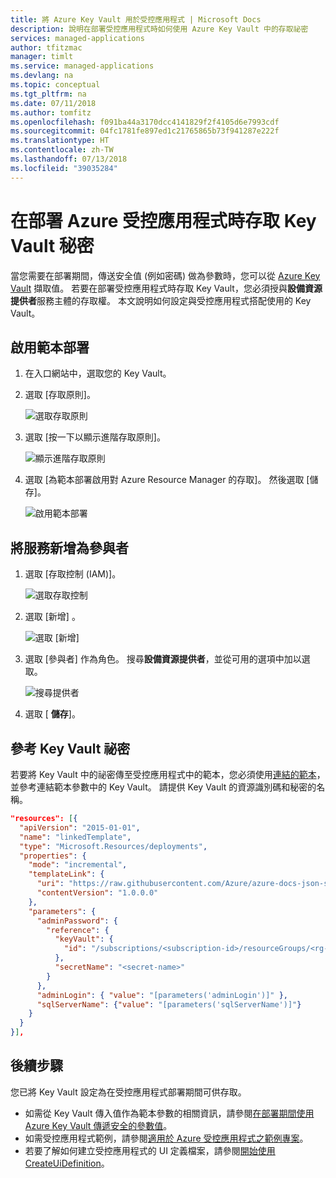 ```yaml
---
title: 將 Azure Key Vault 用於受控應用程式 | Microsoft Docs
description: 說明在部署受控應用程式時如何使用 Azure Key Vault 中的存取祕密
services: managed-applications
author: tfitzmac
manager: timlt
ms.service: managed-applications
ms.devlang: na
ms.topic: conceptual
ms.tgt_pltfrm: na
ms.date: 07/11/2018
ms.author: tomfitz
ms.openlocfilehash: f091ba44a3170dcc4141829f2f4105d6e7993cdf
ms.sourcegitcommit: 04fc1781fe897ed1c21765865b73f941287e222f
ms.translationtype: HT
ms.contentlocale: zh-TW
ms.lasthandoff: 07/13/2018
ms.locfileid: "39035284"
---
```

# <a name="access-key-vault-secret-when-deploying-azure-managed-applications"></a>在部署 Azure 受控應用程式時存取 Key Vault 秘密

當您需要在部署期間，傳送安全值 (例如密碼) 做為參數時，您可以從 [Azure Key Vault](../key-vault/key-vault-whatis.md) 擷取值。 若要在部署受控應用程式時存取 Key Vault，您必須授與**設備資源提供者**服務主體的存取權。 本文說明如何設定與受控應用程式搭配使用的 Key Vault。

## <a name="enable-template-deployment"></a>啟用範本部署

1. 在入口網站中，選取您的 Key Vault。

1. 選取 [存取原則]。   

   ![選取存取原則](./media/key-vault-access/select-access-policies.png)

1. 選取 [按一下以顯示進階存取原則]。

   ![顯示進階存取原則](./media/key-vault-access/advanced.png)

1. 選取 [為範本部署啟用對 Azure Resource Manager 的存取]。 然後選取 [儲存]。

   ![啟用範本部署](./media/key-vault-access/enable-template.png)

## <a name="add-service-as-contributor"></a>將服務新增為參與者

1. 選取 [存取控制 (IAM)]。

   ![選取存取控制](./media/key-vault-access/access-control.png)

1. 選取 [新增] 。

   ![選取 [新增]](./media/key-vault-access/add-access-control.png)

1. 選取 [參與者] 作為角色。 搜尋**設備資源提供者**，並從可用的選項中加以選取。

   ![搜尋提供者](./media/key-vault-access/search-provider.png)

1. 選取 [ **儲存**]。

## <a name="reference-key-vault-secret"></a>參考 Key Vault 祕密

若要將 Key Vault 中的祕密傳至受控應用程式中的範本，您必須使用[連結的範本](../azure-resource-manager/resource-group-linked-templates.md)，並參考連結範本參數中的 Key Vault。 請提供 Key Vault 的資源識別碼和秘密的名稱。

```json
"resources": [{
  "apiVersion": "2015-01-01",
  "name": "linkedTemplate",
  "type": "Microsoft.Resources/deployments",
  "properties": {
    "mode": "incremental",
    "templateLink": {
      "uri": "https://raw.githubusercontent.com/Azure/azure-docs-json-samples/master/azure-resource-manager/keyvaultparameter/sqlserver.json",
      "contentVersion": "1.0.0.0"
    },
    "parameters": {
      "adminPassword": {
        "reference": {
          "keyVault": {
            "id": "/subscriptions/<subscription-id>/resourceGroups/<rg-name>/providers/Microsoft.KeyVault/vaults/<key-vault-name>"
          },
          "secretName": "<secret-name>"
        }
      },
      "adminLogin": { "value": "[parameters('adminLogin')]" },
      "sqlServerName": {"value": "[parameters('sqlServerName')]"}
    }
  }
}],
```

## <a name="next-steps"></a>後續步驟

您已將 Key Vault 設定為在受控應用程式部署期間可供存取。

* 如需從 Key Vault 傳入值作為範本參數的相關資訊，請參閱[在部署期間使用 Azure Key Vault 傳遞安全的參數值](../azure-resource-manager/resource-manager-keyvault-parameter.md)。
* 如需受控應用程式範例，請參閱[適用於 Azure 受控應用程式之範例專案](sample-projects.md)。
* 若要了解如何建立受控應用程式的 UI 定義檔案，請參閱[開始使用 CreateUiDefinition](create-uidefinition-overview.md)。